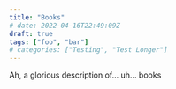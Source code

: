 ```yaml
---
title: "Books"
# date: 2022-04-16T22:49:09Z
draft: true
tags: ["foo", "bar"]
# categories: ["Testing", "Test Longer"]
---
```


Ah, a glorious description of... uh... books
